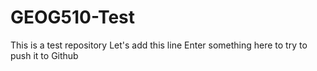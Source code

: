 # GEOG510-Test
This is a test repository
Let's add this line
Enter something here to try to push it to Github